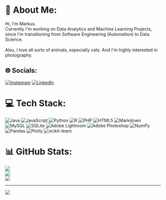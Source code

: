 # 💫 About Me:
Hi, I'm Markus.<br>Currently I'm working on Data Analytics and Machine Learning Projects, since I'm transitioning from Software Engineering (Automation) to Data Science.<br><br>Also, I love all sorts of animals, especially cats. And I'm highly interested in photography.


## 🌐 Socials:
[![Instagram](https://img.shields.io/badge/Instagram-%23E4405F.svg?logo=Instagram&logoColor=white)](https://instagram.com/markuskuehnle_) [![LinkedIn](https://img.shields.io/badge/LinkedIn-%230077B5.svg?logo=linkedin&logoColor=white)](https://linkedin.com/in/markuskuehnle) 

# 💻 Tech Stack:
![Java](https://img.shields.io/badge/java-%23ED8B00.svg?style=flat&logo=java&logoColor=white) ![JavaScript](https://img.shields.io/badge/javascript-%23323330.svg?style=flat&logo=javascript&logoColor=%23F7DF1E) ![Python](https://img.shields.io/badge/python-3670A0?style=flat&logo=python&logoColor=ffdd54) ![R](https://img.shields.io/badge/r-%23276DC3.svg?style=flat&logo=r&logoColor=white) ![PHP](https://img.shields.io/badge/php-%23777BB4.svg?style=flat&logo=php&logoColor=white) ![HTML5](https://img.shields.io/badge/html5-%23E34F26.svg?style=flat&logo=html5&logoColor=white) ![Markdown](https://img.shields.io/badge/markdown-%23000000.svg?style=flat&logo=markdown&logoColor=white) ![MySQL](https://img.shields.io/badge/mysql-%2300f.svg?style=flat&logo=mysql&logoColor=white) ![SQLite](https://img.shields.io/badge/sqlite-%2307405e.svg?style=flat&logo=sqlite&logoColor=white) ![Adobe Lightroom](https://img.shields.io/badge/Adobe%20Lightroom-31A8FF.svg?style=flat&logo=Adobe%20Lightroom&logoColor=white) ![Adobe Photoshop](https://img.shields.io/badge/adobephotoshop-%2331A8FF.svg?style=flat&logo=adobephotoshop&logoColor=white) ![NumPy](https://img.shields.io/badge/numpy-%23013243.svg?style=flat&logo=numpy&logoColor=white) ![Pandas](https://img.shields.io/badge/pandas-%23150458.svg?style=flat&logo=pandas&logoColor=white) ![Plotly](https://img.shields.io/badge/Plotly-%233F4F75.svg?style=flat&logo=plotly&logoColor=white) ![scikit-learn](https://img.shields.io/badge/scikit--learn-%23F7931E.svg?style=flat&logo=scikit-learn&logoColor=white)
# 📊 GitHub Stats:
![](https://github-readme-stats.vercel.app/api?username=markuskuehnle&theme=dark&hide_border=false&include_all_commits=false&count_private=false)<br/>
![](https://github-readme-streak-stats.herokuapp.com/?user=markuskuehnle&theme=dark&hide_border=false)<br/>
![](https://github-readme-stats.vercel.app/api/top-langs/?username=markuskuehnle&theme=dark&hide_border=false&include_all_commits=false&count_private=false&layout=compact)

---
[![](https://visitcount.itsvg.in/api?id=markuskuehnle&icon=0&color=9)](https://visitcount.itsvg.in)

<!-- Proudly created with GPRM ( https://gprm.itsvg.in ) -->